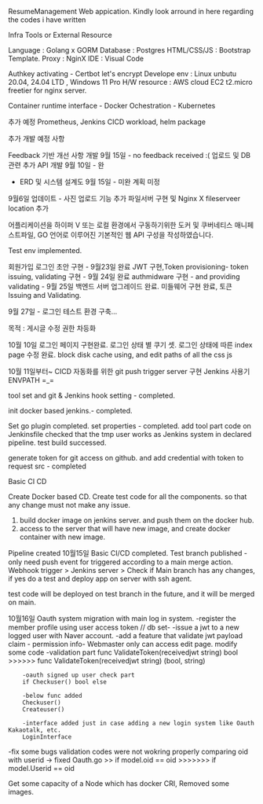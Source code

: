 ResumeManagement Web appication.
Kindly look arround in here regarding the codes i have written

Infra Tools or External Resource

Language : Golang x GORM
Database : Postgres
HTML/CSS/JS : Bootstrap Template.
Proxy : NginX
IDE : Visual Code

Authkey activating - Certbot let's encrypt
Develope env : Linux unbutu 20.04, 24.04 LTD , Windows 11 Pro
H/W resource : AWS cloud EC2 t2.micro freetier for nginx server.

Container runtime interface - Docker
Ochestration - Kubernetes

추가 예정 
Prometheus, Jenkins CICD workload, helm package

추가 개발 예정 사항

Feedback 기반 개선 사항 개발 9월 15일 - no feedback received  :( 
업로드 및 DB관련 추가 API 개발 9월 10일 - 완
- ERD 및 시스템 설계도 9월 15일 - 미완 계획 미정


9월6일 업데이트 - 사진 업로드 기능 추가 파일서버 구현 및 Nginx X fileserveer location 추가 



어플리케이션을 하이퍼 V 또는 로컬 환경에서 구동하기위한 도커 및 쿠버네티스 매니페스트파일, GO 언어로 이루어진 기본적인 웹 API 구성을 작성하였습니다.


Test env implemented.

회원가입 로그인 초안 구현 - 9월23일 완료 
JWT 구현,Token provisioning-  token issuing, validating 구현 - 9월 24일 완료
authmidware 구현 -  and providing validating - 9월 25일 백엔드 서버 업그레이드 완료.
미들웨어 구현 완료, 토큰 Issuing and Validating. 

9월 27일 - 로그인 테스트 환경 구축...


목적 : 게시글 수정 권한 차등화

10월 10일
로그인 페이지 구현완료.
로그인 상태 별 쿠기 셋.
로그인 상태에 따른 index page 수정 완료.
block disk cache using, and edit paths of all the css js 


10월 11일부터~ CICD 자동화를 위한 git push trigger server 구현
Jenkins 사용기
ENVPATH =_= 

tool set and git & Jenkins hook setting - completed.

init docker based jenkins.- completed.

Set go plugin completed. set properties - completed.
add tool part code on Jenkinsfile
checked that the tmp user works as Jenkins system in declared pipeline.
test build successed.

generate token for git access on github. and add credential with token to request src - completed


Basic CI CD 

Create Docker based CD.
Create test code for all the components.
so that any change must not make any issue. 

1. build docker image on jenkins server. and push them on the docker hub.
2. access to the server that will have new image, and create docker container with new image. 

Pipeline created
10월15일 Basic CI/CD completed.
Test branch published - 
only need push event for triggered according to a main merge action.
Webhook trigger > Jenkins server > Check if Main branch has any changes, if yes do a test and deploy app on server with ssh agent.

test code will be deployed on test branch in the future, and it will be merged on main.

10월16일
Oauth system migration with main log in system.
-register the member profile using user access token // db set-
-issue a jwt to a new logged user with Naver account.
-add a feature that validate jwt payload claim -
    permission info- Webmaster only can access edit page.
    modify some code
        -validation part
        func ValidateToken(receivedjwt string) bool >>>>>> func ValidateToken(receivedjwt string) (bool, string)
        
        -oauth signed up user check part
        if Checkuser() bool else 

        -below func added
        Checkuser()
        Createuser()

        -interface added just in case adding a new login system like Oauth Kakaotalk, etc. 
        LoginInterface

-fix some bugs
    validation codes were not wokring properly
    comparing oid with userid -> fixed
        Oauth.go >>
        if model.oid == oid  >>>>>>> if model.Userid == oid

Get some capacity of a Node which has docker CRI, Removed some images.